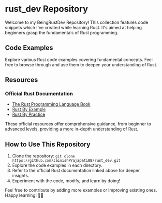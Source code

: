 # rust_dev Repository

Welcome to my BeingRustDev Repository! This collection features code snippets which I've created while learning Rust. It's aimed at helping beginners grasp the fundamentals of Rust programming.

## Code Examples

Explore various Rust code examples covering fundamental concepts. Feel free to browse through and use them to deepen your understanding of Rust.

## Resources

### Official Rust Documentation

- [The Rust Programming Language Book](https://doc.rust-lang.org/book/)
- [Rust By Example](https://doc.rust-lang.org/rust-by-example/index.html)
- [Rust By Practice](https://practice.rs/why-exercise.html)

These official resources offer comprehensive guidance, from beginner to advanced levels, providing a more in-depth understanding of Rust.

## How to Use This Repository

1. Clone the repository: `git clone https://github.com/JainishPrajapati88/rust_dev.git`
2. Explore the code examples in each directory.
3. Refer to the official Rust documentation linked above for deeper insights.
4. Experiment with the code, modify, and learn by doing!

Feel free to contribute by adding more examples or improving existing ones. Happy learning! 🦀✨
